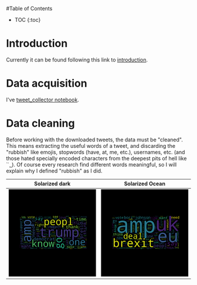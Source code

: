 #Table of Contents

* TOC
{:toc}

# Introduction

Currently it can be found following this link to [introduction](./notebooks/introduction.html).

# Data acquisition

I've [tweet_collector notebook](./notebooks/tweet_collector.html).

# Data cleaning

Before working with the downloaded tweets, the data must be "cleaned". This means extracting the useful words of a tweet, and discarding the "rubbish" like emojis, stopwords (have, at, me, etc.), usernames, etc. (and those hated specially encoded characters from the deepest pits of hell like `˙¸˛). Of course every research find different words meaningful, so I will explain why I defined "rubbish" as I did.

Solarized dark             |  Solarized Ocean
:-------------------------:|:-------------------------:
![](./img/maga_cloud.png)  |  ![](./img/brexit_cloud.png)

